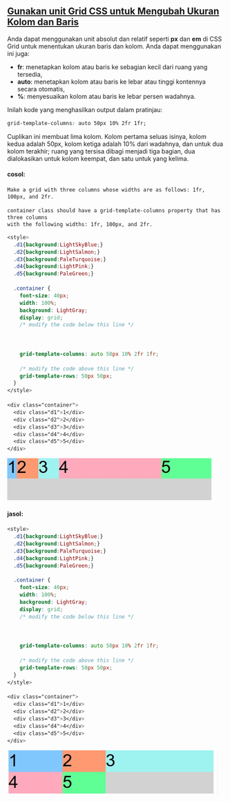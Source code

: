 ## [Gunakan unit Grid CSS untuk Mengubah Ukuran Kolom dan Baris](https://learn.freecodecamp.org/responsive-web-design/css-grid/use-css-grid-units-to-change-the-size-of-columns-and-rows)

Anda dapat menggunakan unit absolut dan relatif seperti **px** dan **em** di CSS Grid untuk menentukan ukuran baris dan kolom. Anda dapat menggunakan ini juga:

* **fr**: menetapkan kolom atau baris ke sebagian kecil dari ruang yang tersedia,
* **auto**: menetapkan kolom atau baris ke lebar atau tinggi kontennya secara otomatis,
* **%**: menyesuaikan kolom atau baris ke lebar persen wadahnya.

Inilah kode yang menghasilkan output dalam pratinjau:

```css
grid-template-columns: auto 50px 10% 2fr 1fr;
```

Cuplikan ini membuat lima kolom. Kolom pertama seluas isinya, kolom kedua adalah 50px, kolom ketiga adalah 10% dari wadahnya, dan untuk dua kolom terakhir; ruang yang tersisa dibagi menjadi tiga bagian, dua dialokasikan untuk kolom keempat, dan satu untuk yang kelima.

#### cosol:

```
Make a grid with three columns whose widths are as follows: 1fr, 100px, and 2fr.

container class should have a grid-template-columns property that has three columns 
with the following widths: 1fr, 100px, and 2fr.
```

```css
<style>
  .d1{background:LightSkyBlue;}
  .d2{background:LightSalmon;}
  .d3{background:PaleTurquoise;}
  .d4{background:LightPink;}
  .d5{background:PaleGreen;}
  
  .container {
    font-size: 40px;
    width: 100%;
    background: LightGray;
    display: grid;
    /* modify the code below this line */
    
    
    
    grid-template-columns: auto 50px 10% 2fr 1fr;
    
    /* modify the code above this line */
    grid-template-rows: 50px 50px;
  }
</style>
  
<div class="container">
  <div class="d1">1</div>
  <div class="d2">2</div>
  <div class="d3">3</div>
  <div class="d4">4</div>
  <div class="d5">5</div>
</div>
```

![](/assets/22.jpg)

#### jasol:

```css
<style>
  .d1{background:LightSkyBlue;}
  .d2{background:LightSalmon;}
  .d3{background:PaleTurquoise;}
  .d4{background:LightPink;}
  .d5{background:PaleGreen;}
  
  .container {
    font-size: 40px;
    width: 100%;
    background: LightGray;
    display: grid;
    /* modify the code below this line */
    
    
    
    grid-template-columns: auto 50px 10% 2fr 1fr;
    
    /* modify the code above this line */
    grid-template-rows: 50px 50px;
  }
</style>
  
<div class="container">
  <div class="d1">1</div>
  <div class="d2">2</div>
  <div class="d3">3</div>
  <div class="d4">4</div>
  <div class="d5">5</div>
</div>
```

![](/assets/222.jpg)

